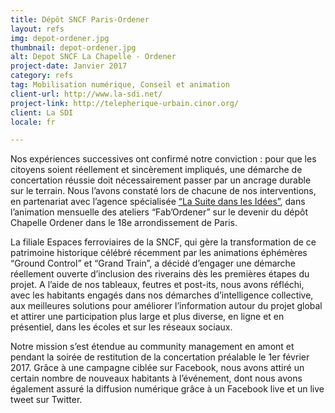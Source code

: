 ```yaml
---
title: Dépôt SNCF Paris-Ordener
layout: refs
img: depot-ordener.jpg
thumbnail: depot-ordener.jpg
alt: Depot SNCF La Chapelle - Ordener
project-date: Janvier 2017
category: refs
tag: Mobilisation numérique, Conseil et animation
client-url: http://www.la-sdi.net/
project-link: http://telepherique-urbain.cinor.org/
client: La SDI
locale: fr

---
```


Nos expériences successives ont confirmé notre conviction : pour que les citoyens soient réellement et sincèrement impliqués, une démarche de concertation réussie doit nécessairement passer par un ancrage durable sur le terrain. Nous l’avons constaté lors de chacune de nos interventions, en partenariat avec l’agence spécialisée <a href = "http://la-sdi.net/">“La Suite dans les Idées”</a>, dans l’animation mensuelle des ateliers “Fab’Ordener” sur le devenir du dépôt Chapelle Ordener dans le 18e arrondissement de Paris.

La filiale Espaces ferroviaires de la SNCF, qui gère la transformation de ce patrimoine historique célébré récemment par les animations éphémères “Ground Control” et “Grand Train”, a décidé d’engager une démarche réellement ouverte d’inclusion des riverains dès les premières étapes du projet. A l’aide de nos tableaux, feutres et post-its, nous avons réfléchi, avec les habitants engagés dans nos démarches d’intelligence collective, aux meilleures solutions pour améliorer l’information autour du projet global et attirer une participation plus large et plus diverse, en ligne et en présentiel, dans les écoles et sur les réseaux sociaux.

Notre mission s’est étendue au community management en amont et pendant la soirée de restitution de la concertation préalable le 1er février 2017. Grâce à une campagne ciblée sur Facebook, nous avons attiré un certain nombre de nouveaux habitants à l’événement, dont nous avons également assuré la diffusion numérique grâce à un Facebook live et un live tweet sur Twitter.
